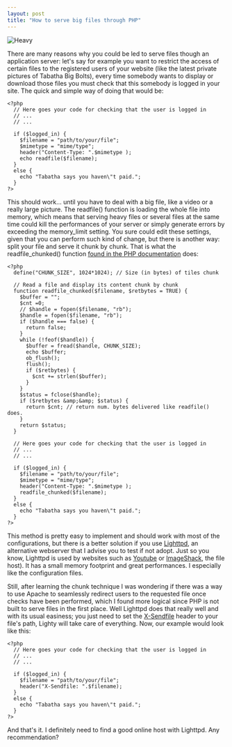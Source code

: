 ```yaml
---
layout: post
title: "How to serve big files through PHP"
---
```


![Heavy](http://teddy.fr/files/heavy.png)

There are many reasons why you could be led to serve files though an application server: let's say for example you want to restrict the access of certain files to the registered users of your website (like the latest private pictures of Tabatha Big Bolts), every time somebody wants to display or download those files you must check that this somebody is logged in your site. The quick and simple way of doing that would be:

    <?php
      // Here goes your code for checking that the user is logged in
      // ...
      // ...
    
      if ($logged_in) {
        $filename = "path/to/your/file";
        $mimetype = "mime/type";
        header("Content-Type: ".$mimetype );
        echo readfile($filename);
      }
      else {
        echo "Tabatha says you haven\"t paid.";
      }
    ?>

This should work... until you have to deal with a big file, like a video or a really large picture. The readfile() function is loading the whole file into memory, which means that serving heavy files or several files at the same time could kill the performances of your server or simply generate errors by exceeding the memory_limit setting. You sure could edit these settings, given that you can perform such kind of change, but there is another way: split your file and serve it chunk by chunk. That is what the readfile_chunked() function [found in the PHP documentation](http://cn2.php.net/manual/en/function.readfile.php#48683) does:

    <?php
      define("CHUNK_SIZE", 1024*1024); // Size (in bytes) of tiles chunk
    
      // Read a file and display its content chunk by chunk
      function readfile_chunked($filename, $retbytes = TRUE) {
        $buffer = "";
        $cnt =0;
        // $handle = fopen($filename, "rb");
        $handle = fopen($filename, "rb");
        if ($handle === false) {
          return false;
        }
        while (!feof($handle)) {
          $buffer = fread($handle, CHUNK_SIZE);
          echo $buffer;
          ob_flush();
          flush();
          if ($retbytes) {
            $cnt += strlen($buffer);
          }
        }
        $status = fclose($handle);
        if ($retbytes &amp;&amp; $status) {
          return $cnt; // return num. bytes delivered like readfile() does.
        }
        return $status;
      }
    
      // Here goes your code for checking that the user is logged in
      // ...
      // ...
      
      if ($logged_in) {
        $filename = "path/to/your/file";
        $mimetype = "mime/type";
        header("Content-Type: ".$mimetype );
        readfile_chunked($filename);
      }
      else {
        echo "Tabatha says you haven\"t paid.";
      }
    ?>

This method is pretty easy to implement and should work with most of the configurations, but there is a better solution if you use [Lighttpd](http://www.lighttpd.net/), an alternative webserver that I advise you to test if not adopt. Just so you know, Lighttpd is used by websites such as [Youtube](http://youtube.com) or [ImageShack](http://imageshack.us), the file host). It has a small memory footprint and great performances. I especially like the configuration files.

Still, after learning the chunk technique I was wondering if there was a way to use Apache to seamlessly redirect users to the requested file once checks have been performed, which I found more logical since PHP is not built to serve files in the first place. Well Lighttpd does that really well and with its usual easiness; you just need to set the [X-Sendfile](http://trac.lighttpd.net/trac/wiki/Docs%3AModFastCGI#options) header to your file's path, Lighty will take care of everything. Now, our example would look like this:

    <?php
      // Here goes your code for checking that the user is logged in
      // ...
      // ...
    
      if ($logged_in) {
        $filename = "path/to/your/file";
        header("X-Sendfile: ".$filename);
      }
      else {
        echo "Tabatha says you haven\"t paid.";
      }
    ?>

And that's it. I definitely need to find a good online host with Lighttpd. Any recommendation?
